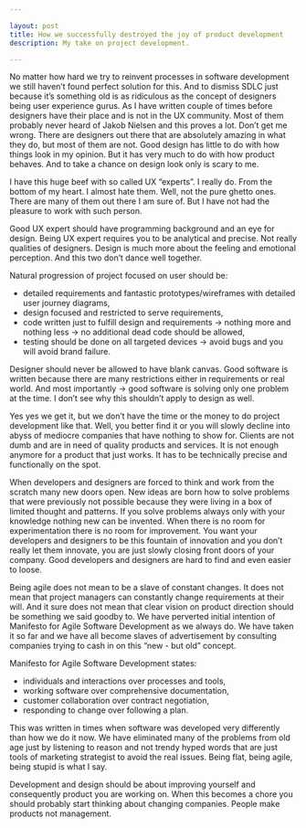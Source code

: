 ```yaml
---

layout: post
title: How we successfully destroyed the joy of product development
description: My take on project development.

---
```


No matter how hard we try to reinvent processes in software development we still haven’t found perfect solution for this. And to dismiss SDLC just because it’s something old is as ridiculous as the concept of designers being user experience gurus. As I have written couple of times before designers have their place and is not in the UX community. Most of them probably never heard of Jakob Nielsen and this proves a lot. Don’t get me wrong. There are designers out there that are absolutely amazing in what they do, but most of them are not. Good design has little to do with how things look in my opinion. But it has very much to do with how product behaves. And to take a chance on design look only is scary to me.

I have this huge beef with so called UX “experts”. I really do. From the bottom of my heart. I almost hate them. Well, not the pure ghetto ones. There are many of them out there I am sure of. But I have not had the pleasure to work with such person.

Good UX expert should have programming background and an eye for design. Being UX expert requires you to be analytical and precise. Not really qualities of designers. Design is much more about the feeling and emotional perception. And this two don’t dance well together.

Natural progression of project focused on user should be:

- detailed requirements and fantastic prototypes/wireframes with detailed user journey diagrams,
- design focused and restricted to serve requirements,
- code written just to fulfill design and requirements → nothing more and nothing less → no additional dead code should be allowed,
- testing should be done on all targeted devices → avoid bugs and you will avoid brand failure.

Designer should never be allowed to have blank canvas. Good software is written because there are many restrictions either in requirements or real world. And most importantly → good software is solving only one problem at the time. I don’t see why this shouldn’t apply to design as well.

Yes yes we get it, but we don’t have the time or the money to do project development like that. Well, you better find it or you will slowly decline into abyss of mediocre companies that have nothing to show for. Clients are not dumb and are in need of quality products and services. It is not enough anymore for a product that just works. It has to be technically precise and functionally on the spot.

When developers and designers are forced to think and work from the scratch many new doors open. New ideas are born how to solve problems that were previously not possible because they were living in a box of limited thought and patterns. If you solve problems always only with your knowledge nothing new can be invented. When there is no room for experimentation there is no room for improvement. You want your developers and designers to be this fountain of innovation and you don’t really let them innovate, you are just slowly closing front doors of your company. Good developers and designers are hard to find and even easier to loose.

Being agile does not mean to be a slave of constant changes. It does not mean that project managers can constantly change requirements at their will. And it sure does not mean that clear vision on product direction should be something we said goodby to. We have perverted initial intention of Manifesto for Agile Software Development as we always do. We have taken it so far and we have all become slaves of advertisement by consulting companies trying to cash in on this “new - but old” concept.

Manifesto for Agile Software Development states:

- individuals and interactions over processes and tools,
- working software over comprehensive documentation,
- customer collaboration over contract negotiation,
- responding to change over following a plan.

This was written in times when software was developed very differently than how we do it now. We have eliminated many of the problems from old age just by listening to reason and not trendy hyped words that are just tools of marketing strategist to avoid the real issues. Being flat, being agile, being stupid is what I say.

Development and design should be about improving yourself and consequently product you are working on. When this becomes a chore you should probably start thinking about changing companies. People make products not management.
